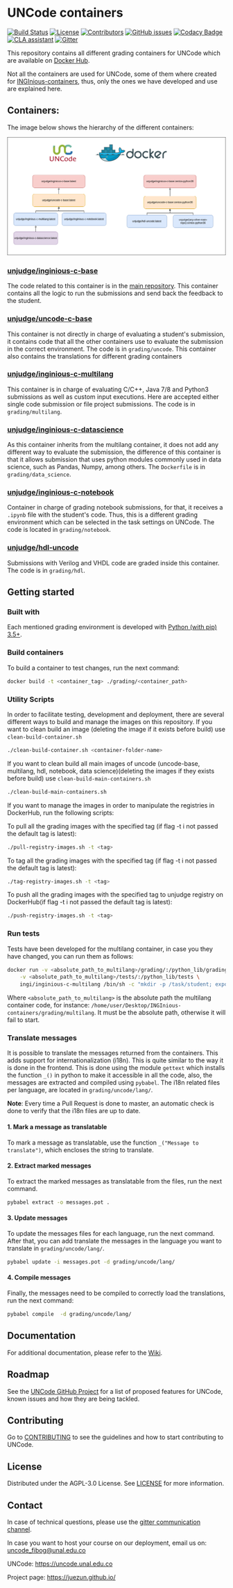 # UNCode containers

[![Build Status](https://travis-ci.com/JuezUN/INGInious-containers.svg?branch=master)][travis_url]
[![License](https://img.shields.io/github/license/JuezUN/INGInious-containers?style=plastic)][license_url]
[![Contributors](https://img.shields.io/github/contributors/JuezUN/INGInious-containers?style=plastic)][contributors_url]
[![GitHub issues](https://img.shields.io/github/issues/JuezUN/INGInious-containers?style=plastic)][issues_url]
[![Codacy Badge](https://app.codacy.com/project/badge/Grade/1ab17130fe6d4f14b79c933c059b3e4c)][codacy_url]
[![CLA assistant](https://cla-assistant.io/readme/badge/JuezUN/INGInious-containers)][cla_url]
[![Gitter](https://badges.gitter.im/uncode-unal/community.svg)][gitter_url]

This repository contains all different grading containers for UNCode which are available on [Docker Hub][docker_hub_uncode].

Not all the containers are used for UNCode, some of them where created for [INGInious-containers][inginious_url], thus,
only the ones we have developed and use are explained here.

## Containers:

The image below shows the hierarchy of the different containers:

![containers hierarchy diagram](images/UNCode-containers-diagram.png)

### [unjudge/inginious-c-base][unjudge/inginious-c-base_url]

The code related to this container is in the [main repository][base_container_github_url]. This container contains all
 the logic to run the submissions and send back the feedback to the student.

### [unjudge/uncode-c-base][unjudge/uncode-c-base_url]

This container is not directly in charge of evaluating a student's submission, it contains code that all the other
 containers use to evaluate the submission in the correct environment. The code is in `grading/uncode`. This container
 also contains the translations for different grading containers

### [unjudge/inginious-c-multilang][unjudge/inginious-c-multilang_url]

This container is in charge of evaluating C/C++, Java 7/8 and Python3 submissions as well as custom input executions.
 Here are accepted either single code submission or file project submissions. The code is in `grading/multilang`.

### [unjudge/inginious-c-datascience][unjudge/inginious-c-datascience_url]

As this container inherits from the multilang container, it does not add any different way to evaluate the submission,
 the difference of this container is that it allows submission that uses python modules commonly used in data science,
 such as Pandas, Numpy, among others. The `Dockerfile` is in `grading/data_science`.

### [unjudge/inginious-c-notebook][unjudge/inginious-c-notebook_url]

Container in charge of grading notebook submissions, for that, it receives a `.ipynb` file with the student's code. Thus,
 this is a different grading environment which can be selected in the task settings on UNCode. The code is located in
 `grading/notebook`. 


### [unjudge/hdl-uncode][unjudge/hdl-uncode_url]

Submissions with Verilog and VHDL code are graded inside this container. The code is in `grading/hdl`.

## Getting started

### Built with

Each mentioned grading environment is developed with [Python (with pip) 3.5+][python_url].

### Build containers

To build a container to test changes, run the next command:
```bash
docker build -t <container_tag> ./grading/<container_path>
```


### Utility Scripts

In order to facilitate testing, development and deployment, there are several different ways to build and manage the images on this repository.
If you want to clean build an image (deleting the image if it exists before build) use ```clean-build-container.sh```

```bash
./clean-build-container.sh <container-folder-name>
```

If you want to clean build all main images of uncode (uncode-base, multilang, hdl, notebook, data science)(deleting the images if they exists before build) use
```clean-build-main-containers.sh```

```bash
./clean-build-main-containers.sh
```

If you want to manage the images in order to manipulate the registries in DockerHub, run the following scripts:

To pull all the grading images with the specified tag (if flag -t i not passed the default tag is latest):
```bash
./pull-registry-images.sh -t <tag>
```
To tag all the grading images with the specified tag (if flag -t i not passed the default tag is latest):
```bash
./tag-registry-images.sh -t <tag>
```
To push all the grading images with the specified tag to unjudge registry on DockerHub(if flag -t i not passed the default tag is latest):
```bash
./push-registry-images.sh -t <tag>
```


### Run tests

Tests have been developed for the multilang container, in case you they have changed, you can run them as follows:
```bash
docker run -v <absolute_path_to_multilang>/grading/:/python_lib/grading \
    -v <absolute_path_to_multilang>/tests/:/python_lib/tests \
    ingi/inginious-c-multilang /bin/sh -c "mkdir -p /task/student; export PYTHONPATH=/python_lib:$PYTHONPATH; cd /python_lib && pip3 install pytest && pytest tests"
```
Where `<absolute_path_to_multilang>` is the absolute path the multilang container code, for instance: `/home/user/Desktop/INGInious-containers/grading/multilang`.
 It must be the absolute path, otherwise it will fail to start.
 
### Translate messages

It is possible to translate the messages returned from the containers. This adds support for internationalization (i18n). This is quite similar to the way it is done in the frontend.
This is done using the module `gettext` which installs the function `_()` in python to make it accessible in all the code, also, the messages are extracted and compiled using `pybabel`.
The i18n related files per language, are located in `grading/uncode/lang/`.

**Note**: Every time a Pull Request is done to master, an automatic check is done to verify that the i18n files are up to date.

#### 1. Mark a message as translatable

To mark a message as translatable, use the function `_("Message to translate")`, which encloses the string to translate.

#### 2. Extract marked messages

To extract the marked messages as translatable from the files, run the next command.

```bash
pybabel extract -o messages.pot .
```

#### 3. Update messages 

To update the messages files for each language, run the next command. After that, you can add translate the messages in the language you want to translate in `grading/uncode/lang/`.

```bash
pybabel update -i messages.pot -d grading/uncode/lang/
```

#### 4. Compile messages 

Finally, the messages need to be compiled to correctly load the translations, run the next command:

```bash
pybabel compile  -d grading/uncode/lang/
```

## Documentation

For additional documentation, please refer to the [Wiki][uncode_wiki_url].

## Roadmap

See the [UNCode GitHub Project][project_url] for a list of proposed features for UNCode, known issues and how they are
 being tackled.

## Contributing

Go to [CONTRIBUTING][contributing_url] to see the guidelines and how to start contributing to UNCode.

## License

Distributed under the AGPL-3.0 License. See [LICENSE][license_url] for more information.

## Contact

In case of technical questions, please use the [gitter communication channel][gitter_url].

In case you want to host your course on our deployment, email us on: <uncode_fibog@unal.edu.co>

UNCode: <https://uncode.unal.edu.co>

Project page: <https://juezun.github.io/>

[license_url]: https://github.com/JuezUN/INGInious-containers/blob/master/LICENSE
[travis_url]: https://travis-ci.com/github/JuezUN/INGInious-containers
[codacy_url]: https://www.codacy.com/gh/JuezUN/INGInious-containers/dashboard?utm_source=github.com&amp;utm_medium=referral&amp;utm_content=JuezUN/INGInious-containers&amp;utm_campaign=Badge_Grade
[uncode_url]: https://uncode.unal.edu.co/courselist
[contributors_url]: https://github.com/JuezUN/INGInious-containers/graphs/contributors
[issues_url]: https://github.com/JuezUN/INGInious-containers/issues
[cla_url]: https://cla-assistant.io/JuezUN/INGInious-containers
[gitter_url]:https://gitter.im/uncode-unal/community?utm_source=badge&utm_medium=badge&utm_campaign=pr-badge
[docker_hub_uncode]: https://hub.docker.com/r/unjudge
[inginious_url]: https://github.com/UCL-INGI/INGInious-containers
[python_url]: https://www.python.org/
[uncode_wiki_url]: https://github.com/JuezUN/INGInious/wiki
[project_url]: https://github.com/orgs/JuezUN/projects/3
[contributing_url]: https://github.com/JuezUN/INGInious-containers/blob/master/CONTRIBUTING.md
[base_container_github_url]: https://github.com/JuezUN/INGInious/tree/master/base-containers/base
[unjudge/inginious-c-base_url]: https://hub.docker.com/r/unjudge/inginious-c-base
[unjudge/uncode-c-base_url]: https://hub.docker.com/r/unjudge/uncode-c-base
[unjudge/inginious-c-multilang_url]: https://hub.docker.com/r/unjudge/inginious-c-multilang
[unjudge/inginious-c-datascience_url]: https://hub.docker.com/r/unjudge/inginious-c-datascience
[unjudge/inginious-c-notebook_url]: https://hub.docker.com/r/unjudge/inginious-c-notebook
[unjudge/hdl-uncode_url]: https://hub.docker.com/r/unjudge/hdl-uncode